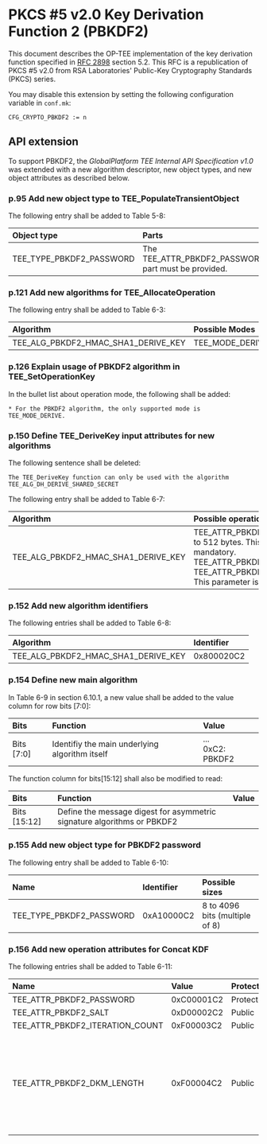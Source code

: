 # PKCS #5 v2.0 Key Derivation Function 2 (PBKDF2)

This document describes the OP-TEE implementation of the key derivation function
specified in [RFC 2898](https://www.ietf.org/rfc/rfc2898.txt) section 5.2. This
RFC is a republication of PKCS #5 v2.0 from RSA Laboratories' Public-Key
Cryptography Standards (PKCS) series.

You may disable this extension by setting the following configuration variable
in `conf.mk`:

    CFG_CRYPTO_PBKDF2 := n

## API extension

To support PBKDF2, the *GlobalPlatform TEE Internal API Specification
v1.0* was extended with a new algorithm descriptor, new object types, and new
object attributes as described below.

### p.95 Add new object type to TEE_PopulateTransientObject

The following entry shall be added to Table 5-8:

Object type              | Parts
:------------------------|:--------------------------------------------
TEE_TYPE_PBKDF2_PASSWORD | The TEE_ATTR_PBKDF2_PASSWORD part must be provided.

### p.121 Add new algorithms for TEE_AllocateOperation

The following entry shall be added to Table 6-3:

Algorithm                   | Possible Modes
:---------------------------|:--------------
TEE_ALG_PBKDF2_HMAC_SHA1_DERIVE_KEY | TEE_MODE_DERIVE

### p.126 Explain usage of PBKDF2 algorithm in TEE_SetOperationKey

In the bullet list about operation mode, the following shall be added:

    * For the PBKDF2 algorithm, the only supported mode is TEE_MODE_DERIVE.

### p.150 Define TEE_DeriveKey input attributes for new algorithms

The following sentence shall be deleted:

    The TEE_DeriveKey function can only be used with the algorithm
    TEE_ALG_DH_DERIVE_SHARED_SECRET

The following entry shall be added to Table 6-7:

Algorithm                   | Possible operation parameters
:---------------------------|:-----------------------------
TEE_ALG_PBKDF2_HMAC_SHA1_DERIVE_KEY | TEE_ATTR_PBKDF2_DKM_LENGTH: up to 512 bytes. This parameter is mandatory. <br> TEE_ATTR_PBKDF2_SALT <br> TEE_ATTR_PBKDF2_ITERATION_COUNT: This parameter is mandatory.

### p.152 Add new algorithm identifiers

The following entries shall be added to Table 6-8:

Algorithm                            | Identifier
:------------------------------------|:----------
TEE_ALG_PBKDF2_HMAC_SHA1_DERIVE_KEY  | 0x800020C2

### p.154 Define new main algorithm

In Table 6-9 in section 6.10.1, a new value shall be added to the value column
for row bits [7:0]:

Bits       | Function                                       | Value
:----------|:-----------------------------------------------|:-----------------
Bits [7:0] | Identifiy the main underlying algorithm itself | ...<br>0xC2: PBKDF2

The function column for bits[15:12] shall also be modified to read:

Bits         | Function                                     | Value
:------------|:---------------------------------------------|:-----------
Bits [15:12] | Define the message digest for asymmetric signature algorithms or PBKDF2 |

### p.155 Add new object type for PBKDF2 password

The following entry shall be added to Table 6-10:

Name                              | Identifier | Possible sizes
:---------------------------------|:-----------|:--------------------------------
TEE_TYPE_PBKDF2_PASSWORD          | 0xA10000C2 | 8 to 4096 bits (multiple of 8)

### p.156 Add new operation attributes for Concat KDF

The following entries shall be added to Table 6-11:

Name                               | Value      | Protection | Type  | Comment
:----------------------------------|:-----------|:-----------|:------|:--------
TEE_ATTR_PBKDF2_PASSWORD           | 0xC00001C2 | Protected  | Ref   |
TEE_ATTR_PBKDF2_SALT               | 0xD00002C2 | Public     | Ref   |
TEE_ATTR_PBKDF2_ITERATION_COUNT    | 0xF00003C2 | Public     | Value |
TEE_ATTR_PBKDF2_DKM_LENGTH         | 0xF00004C2 | Public     | Value | The length (in bytes) of the derived keying material to be generated, maximum 512.
